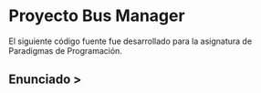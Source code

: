 # Proyecto Bus Manager
El siguiente código fuente fue desarrollado para la asignatura de Paradigmas de Programación.
## Enunciado > 
